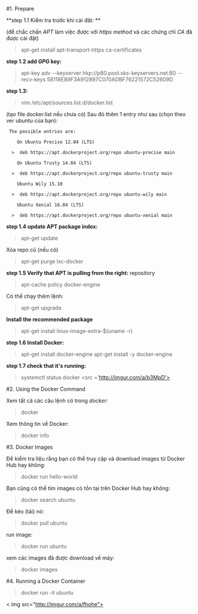 #1. Prepare

**step 1.1 Kiểm tra trước khi cài đăt: **

(để chắc chắn *APT* làm việc được với *https method* và các chứng chỉ *CA* đã được cài đặt)
> apt-get install apt-transport-https ca-certificates

**step 1.2 add *GPG* key:**

> apt-key adv --keyserver hkp://p80.pool.sks-keyservers.net:80 --recv-keys 58118E89F3A912897C070ADBF76221572C52609D

**step 1.3:**

> vim /etc/apt/sources.list.d/docker.list

(tạo file docker.list nếu chưa có)
 Sau đó thêm 1 entry như sau (chọn theo ver ubuntu của bạn):
```
 The possible entries are:

    On Ubuntu Precise 12.04 (LTS)

  >  deb https://apt.dockerproject.org/repo ubuntu-precise main

    On Ubuntu Trusty 14.04 (LTS)

  >  deb https://apt.dockerproject.org/repo ubuntu-trusty main

    Ubuntu Wily 15.10

  >  deb https://apt.dockerproject.org/repo ubuntu-wily main

    Ubuntu Xenial 16.04 (LTS)

  >  deb https://apt.dockerproject.org/repo ubuntu-xenial main
```

**step 1.4  update APT package index:**

> apt-get update

Xóa repo cũ (nếu có)

> apt-get purge lxc-docker

**step 1.5 Verify that APT is pulling from the right:** repository

> apt-cache policy docker-engine

Có thể chạy thêm lệnh:

> apt-get upgrade

**Install the recommended package**

> apt-get install linux-image-extra-$(uname -r)

**step 1.6 Install Docker:**

> apt-get install docker-engine
> apt-get install -y docker-engine

**step 1.7 check that it's running:**

> systemctl status docker
<src ='http://imgur.com/a/b3MpD'>

#2. Using the Docker Command

Xem tất cả các câu lệnh có trong *docker*:

>  docker

Xem thông tin về Docker:

> docker info

#3. Docker Images

Để kiểm tra liệu rằng bạn có thể truy cập và download images từ Docker Hub hay không:

> docker run hello-world

Bạn cũng có thể tìm images có tồn tại trên Docker Hub hay không:

> docker search ubuntu

Để kéo (tải) nó:

> docker pull ubuntu

run image:

> docker run ubuntu

xem các images đã được download về máy:

> docker images

#4. Running a Docker Container

> docker run -it ubuntu

< img src="http://imgur.com/a/fhohe">
